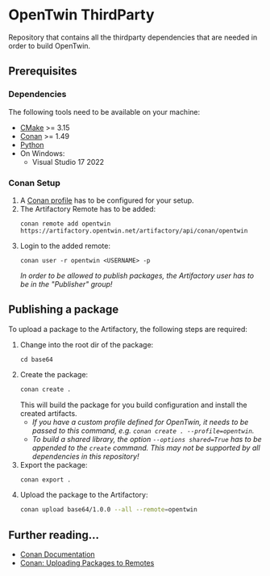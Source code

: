 # OpenTwin ThirdParty

Repository that contains all the thirdparty dependencies that are needed in order to build OpenTwin.

## Prerequisites

### Dependencies

The following tools need to be available on your machine:

* [CMake](https://cmake.org) >= 3.15
* [Conan](https://conan.io) >= 1.49
* [Python](https://www.python.org/)
* On Windows:
    * Visual Studio 17 2022

### Conan Setup

1. A [Conan profile](https://docs.conan.io/en/latest/reference/config_files/default_profile.html#default-profile) has to be configured for your setup.
2. The Artifactory Remote has to be added:
    ```
    conan remote add opentwin https://artifactory.opentwin.net/artifactory/api/conan/opentwin
    ```
3. Login to the added remote:
    ```
    conan user -r opentwin <USERNAME> -p
    ```
    *In order to be allowed to publish packages, the Artifactory user has to be in the "Publisher" group!*

## Publishing a package

To upload a package to the Artifactory, the following steps are required:

1. Change into the root dir of the package:
   ```
   cd base64
   ```
1. Create the package: 
   ```bash
   conan create .
   ```
   This will build the package for you build configuration and install the created artifacts. 
    * *If you have a custom profile defined for OpenTwin, it needs to be passed to this command, e.g. `conan create . --profile=opentwin`.*
    * *To build a shared library, the option `--options shared=True` has to be appended to the `create` command. This may not be supported by all dependencies in this repository!*
2. Export the package: 
   ```bash
   conan export .
   ```
3. Upload the package to the Artifactory: 
   ```bash
   conan upload base64/1.0.0 --all --remote=opentwin
   ```


## Further reading…

- [Conan Documentation](https://docs.conan.io/en/latest/)
- [Conan: Uploading Packages to Remotes](https://docs.conan.io/en/latest/uploading_packages/uploading_to_remotes.html#)